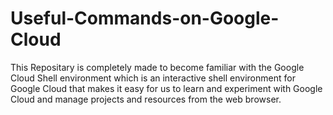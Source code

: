 # Useful-Commands-on-Google-Cloud
This Repositary is completely made to become familiar with the Google Cloud Shell environment which is an interactive shell environment for Google Cloud that makes it easy for us to learn and experiment with Google Cloud and manage projects and resources from the web browser.
